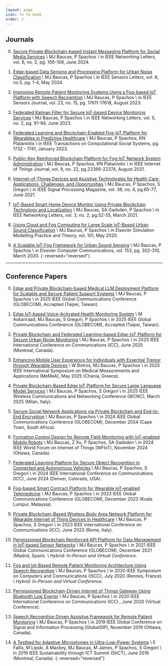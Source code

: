 ```yaml
---
layout: page
icon: fa fa-book
order: 2
---
```


Journals
---------
0. [Secure Private Blockchain-based Instant Messaging Platform for Social Media Services]() \\
MJ Baucas, P Spachos \\
in IEEE Networking Letters,  vol. 6, no. 2, pg. 106-109, June 2024.

0. [Edge-based Data Sensing and Processing Platform for Urban Noise Classification]() \\
MJ Baucas, P Spachos \\
in IEEE Sensors Letters, vol. 8, no.5, pg. 1-4, May 2024.

0. [Improving Remote Patient Monitoring Systems Using a Fog-based IoT Platform with Speech Recognition]() \\
MJ Baucas, P Spachos \\
in IEEE Sensors Journal, vol. 23, no. 15, pg. 17611-17618, August 2023. 

0. [Federated Kalman Filter for Secure IoT-based Device Monitoring Services](https://arxiv.org/pdf/2304.00991.pdf) \\
MJ Baucas, P Spachos \\
in IEEE Networking Letters, vol. 5, no. 2, pg. 91-94, June 2023. 

0. [Federated Learning and Blockchain-Enabled Fog-IoT Platform for Wearables in Predictive Healthcare](https://arxiv.org/pdf/2301.04511.pdf) \\
MJ Baucas, P Spachos, KN Plataniotis \\
in IEEE Transactions on Computational Social Systems, pg. 1732 - 1741, January 2023. 

0. [Public-Key Reinforced Blockchain Platform for Fog-IoT Network System Administration](https://arxiv.org/pdf/2108.05248.pdf) \\
MJ Baucas, P Spachos, KN Plataniotis \\
in IEEE Internet of Things Journal, vol. 9, no. 22, pg.22366-22374, August 2021. 

0. [Internet-of-Things Devices and Assistive Technologies for Health Care: Applications, Challenges, and Opportunities](https://arxiv.org/pdf/2107.14112.pdf) \\
MJ Baucas, P Spachos, S Gregori \\
in IEEE Signal Processing Magazine, vol. 38, no. 4, pg.65-77, June 2021. 

0. [IoT-Based Smart Home Device Monitor Using Private Blockchain Technology and Localization](https://arxiv.org/pdf/2103.15896.pdf) \\
MJ Baucas, SA Gadsden, P Spachos \\
in IEEE Networking Letters, vol. 3, no. 2, pg.52-55, March 2021. 

0. [Using Cloud and Fog Computing for Large Scale IoT-Based Urban Sound Classification](https://arxiv.org/pdf/1910.07652.pdf) \\
MJ Baucas, P Spachos \\
in Elsevier Simulation Modelling Practice and Theory, vol. 101, May 2020. 

0. [A Scalable IoT-Fog Framework for Urban Sound Sensing](https://arxiv.org/pdf/2002.01376.pdf) \\
MJ Baucas, P Spachos \\
in Elsevier Computer Communications, vol. 153, pg. 302-310, March 2020. 
{: reversed="reversed"}
---

Conference Papers
------------------
0. [Edge and Private Blockchain-based Medical LLM Deployment Platform for Scalable and Secure Patient Support Systems]() \\
MJ Baucas, P Spachos \\
in 2025 IEEE Global Communications Conference (GLOBECOM), Accepted (Taipei, Taiwan).

0. [Edge IoT-based Voice-Activated Health Monitoring System]() \\
M Askariraad, MJ Baucas, S Gregori, P Spachos \\
in 2025 IEEE Global Communications Conference (GLOBECOM), Accepted (Taipei, Taiwan).

0. [Private Blockchain and Federated Learning-based Edge-IoT Platform for Secure Urban Noise Monitoring]() \\
MJ Baucas, P Spachos \\
in 2025 IEEE International Conference on Communications (ICC), June 2025 (Montreal, Canada).

0. [Enhancing Mobile User Experience for Individuals with Essential Tremor through Wearable Devices]() \\
W Botros, MJ Baucas, P Spachos \\
in 2025 IEEE International Symposium on Medical Measurements and Applications (MeMeA), May 2025 (Chania, Greece).

0. [Private Blockchain-Based Edge IoT Platform for Secure Large Language Model Services](https://www.researchgate.net/profile/Marc-Jayson-Baucas/publication/391609510_Private_Blockchain-Based_Edge_IoT_Platform_for_Secure_Large_Language_Model_Services/links/682022f4d1054b0207ee2b58/Private-Blockchain-Based-Edge-IoT-Platform-for-Secure-Large-Language-Model-Services.pdf) \\
MJ Baucas, P Spachos, S Gregori \\
in 2025 IEEE Wireless Communications and Networking Conference (WCNC), March 2025 (Milan, Italy).

0. [Secure Social Network Applications via Private Blockchain and End-to-End Encryption]() \\
MJ Baucas, P Spachos \\
in 2024 IEEE Global Communications Conference (GLOBECOM), December 2024 (Cape Town, South Africa).

0. [Formation Control Design for Remote Field Monitoring with IoT-enabled Mobile Robots](https://www.researchgate.net/profile/Marc-Jayson-Baucas/publication/387548801_Formation_Control_Design_for_Remote_Field_Monitoring_with_IoT-enabled_Mobile_Robots/links/677840d4894c55208541ca20/Formation-Control-Design-for-Remote-Field-Monitoring-with-IoT-enabled-Mobile-Robots.pdf) \\
MJ Baucas, Z Xu, P Spachos, SA Gadsden \\
in 2024 IEEE World Forum on Internet of Things (WFIoT), November 2024 (Ottawa, Canada).

0. [Federated Learning Platform for Secure Object Recognition in Connected and Autonomous Vehicles](https://www.researchgate.net/profile/Marc-Jayson-Baucas/publication/383563780_Federated_Learning_Platform_for_Secure_Object_Recognition_in_Connected_and_Autonomous_Vehicles/links/67677c9800aa3770e0b2b0c8/Federated-Learning-Platform-for-Secure-Object-Recognition-in-Connected-and-Autonomous-Vehicles.pdf) \\
MJ Baucas, P Spachos, S Gregori \\
in 2024 IEEE International Conference on Communications (ICC), June 2024 (Denver, Colorado, USA).

0. [Fog-based Smart Contract Platform for Wearable IoT-enabled Telemedicine](https://www.researchgate.net/profile/Marc-Jayson-Baucas/publication/378500255_Fog-Based_Smart_Contract_Platform_for_Wearable_IoT-Enabled_Telemedicine/links/66330b0b08aa54017ad48c2f/Fog-Based-Smart-Contract-Platform-for-Wearable-IoT-Enabled-Telemedicine.pdf) \\
MJ Baucas, P Spachos \\
in 2023 IEEE Global Communications Conference (GLOBECOM), December 2023 (Kuala Lumpur, Malaysia).

0. [Private Blockchain-Based Wireless Body Area Network Platform for Wearable Internet of Thing Devices in Healthcare](https://www.researchgate.net/profile/Marc-Jayson-Baucas/publication/374933738_Private_Blockchain-Based_Wireless_Body_Area_Network_Platform_for_Wearable_Internet_of_Thing_Devices_in_Healthcare/links/66330a8e35243041535814ed/Private-Blockchain-Based-Wireless-Body-Area-Network-Platform-for-Wearable-Internet-of-Thing-Devices-in-Healthcare.pdf) \\
MJ Baucas, P Spachos, S Gregori \\
in 2023 IEEE International Conference on Communications (ICC), June 2023 (Rome, Italy).

0. [Permissioned Blockchain Reinforced API Platform for Data Management in IoT-based Sensor Networks](http://www.pspachos.net/pubs/GB2021.pdf) \\
MJ Baucas, P Spachos \\
in 2021 IEEE Global Communications Conference (GLOBECOM), December 2021 (Madrid, Spain). \\
*Hybrid: In-Person and Virtual Conference*.

0. [Fog and Iot-Based Remote Patient Monitoring Architecture Using Speech Recognition](http://www.pspachos.net/pubs/ISCC20202.pdf) \\
MJ Baucas, P Spachos \\
in 2020 IEEE Symposium on Computers and Communications (ISCC), July 2020 (Rennes, France). \\
*Hybrid: In-Person and Virtual Conference*.

0. [Permissioned Blockchain-Driven Internet of Things Gateway Using Bluetooth Low Energy](http://www.pspachos.net/pubs/ICC2020.pdf) \\
MJ Baucas, P Spachos \\
in 2020 IEEE International Conference on Communications (ICC) , June 2020 (Virtual Conference).

0. [Speech Recognition Driven Assistive Framework for Remote Patient Monitoring](https://www.researchgate.net/profile/P-Spachos/publication/338944320_Speech_Recognition_Driven_Assistive_Framework_for_Remote_Patient_Monitoring/links/5e3d3b70299bf1cdb9151102/Speech-Recognition-Driven-Assistive-Framework-for-Remote-Patient-Monitoring.pdf) \\
MJ Baucas, P Spachos \\
in 2019 IEEE Global Conference on Signal and Information Processing (GlobalSIP), November 2019 (Ottawa, Canada).

0. [A Testbed for Adaptive Microphones in Ultra-Low-Power Systems](http://www.pspachos.net/pubs/ICT20192.pdf) \\
E Fallis, M Lipski, A Mackey, MJ Baucas, M James, P Spachos, S Gregori \\
in 2019 IEEE Sustainability through ICT Summit (StICT), June 2019 (Montreal, Canada).
{: reversed="reversed"}


